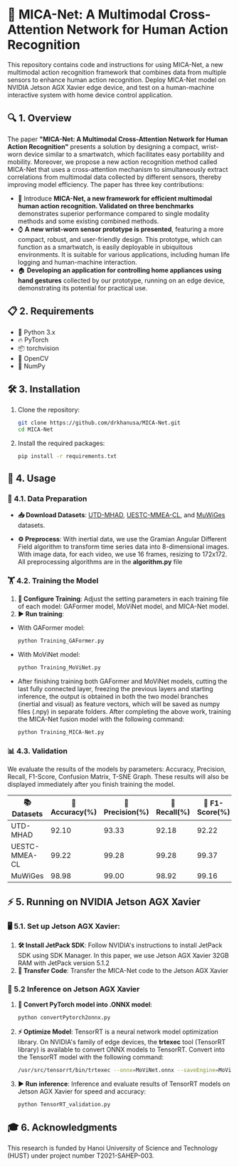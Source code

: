 # 🚀 MICA-Net: A Multimodal Cross-Attention Network for Human Action Recognition

This repository contains code and instructions for using MICA-Net, a new multimodal action recognition framework that combines data from multiple sensors to enhance human action recognition. Deploy MICA-Net model on NVIDIA Jetson AGX Xavier edge device, and test on a human-machine interactive system with home device control application.

## 🔍 1. Overview

The paper **"MICA-Net: A Multimodal Cross-Attention Network for Human Action Recognition"** presents a solution by designing a compact, wrist-worn device similar to a smartwatch, which facilitates easy portability and mobility. Moreover, we propose a new action recognition method called MICA-Net that uses a cross-attention mechanism to simultaneously extract correlations from multimodal data collected by different sensors, thereby improving model efficiency. The paper has three key contributions:

- 🎯 Introduce **MICA-Net, a new framework for efficient multimodal human action recognition. Validated on three benchmarks** demonstrates superior performance compared to single modality methods and some existing combined methods.
- ⌚ **A new wrist-worn sensor prototype is presented**, featuring a more compact, robust, and user-friendly design. This prototype, which can function as a smartwatch, is easily deployable in ubiquitous environments. It is suitable for various applications, including human life logging and human-machine interaction.
- 🏠 **Developing an application for controlling home appliances using hand gestures** collected by our prototype, running on an edge device, demonstrating its potential for practical use.

## 📋 2. Requirements

- 🐍 Python 3.x
- 🔥 PyTorch
- 📦 torchvision
- 🎥 OpenCV
- 🔢 NumPy

## 🛠 3. Installation

1. Clone the repository:
   ```bash
   git clone https://github.com/drkhanusa/MICA-Net.git
   cd MICA-Net
   ```
2. Install the required packages:
   ```bash
   pip install -r requirements.txt
   ```

## 🚀 4. Usage

### 📂 4.1. Data Preparation

- **📥 Download Datasets**: [UTD-MHAD](https://personal.utdallas.edu/~kehtar/UTD-MHAD.html), [UESTC-MMEA-CL](https://ivipclab.github.io/publication_uestc-mmea-cl/mmea-cl/), and [MuWiGes](https://www.mica.edu.vn/perso/Tran-Thi-Thanh-Hai/MuWiGes.html) datasets.

- **⚙️ Preprocess**: With inertial data, we use the Gramian Angular Different Field algorithm to transform time series data into 8-dimensional images. With image data, for each video, we use 16 frames, resizing to 172x172. All preprocessing algorithms are in the **algorithm.py** file

### 🏋️ 4.2. Training the Model

1. **📝 Configure Training**: Adjust the setting parameters in each training file of each model: GAFormer model, MoViNet model, and MICA-Net model.
2. **▶️ Run training**:

- With GAFormer model:
  ```bash
  python Training_GAFormer.py 
  ```
- With MoViNet model:
  ```bash
  python Training_MoViNet.py
  ```
- After finishing training both GAFormer and MoViNet models, cutting the last fully connected layer, freezing the previous layers and starting inference, the output is obtained in both the two model branches (inertial and visual) as feature vectors, which will be saved as numpy files (.npy) in separate folders. After completing the above work, training the MICA-Net fusion model with the following command:
  ```bash
  python Training_MICA-Net.py
  ```

### 📊 4.3. Validation

We evaluate the results of the models by parameters: Accuracy, Precision, Recall, F1-Score, Confusion Matrix, T-SNE Graph. These results will also be displayed immediately after you finish training the model.

| 📚 Datasets   | 🎯 Accuracy(%) | 🎯 Precision(%) | 🎯 Recall(%) | 🎯 F1-Score(%) |
| ------------- | -------------- | --------------- | ------------ | -------------- |
| UTD-MHAD      | 92.10          | 93.33           | 92.18        | 92.22          |
| UESTC-MMEA-CL | 99.22          | 99.28           | 99.28        | 99.37          |
| MuWiGes       | 98.98          | 99.00           | 98.92        | 99.16          |

## ⚡ 5. Running on NVIDIA Jetson AGX Xavier

### 🖥 5.1. Set up Jetson AGX Xavier:

1. **🛠 Install JetPack SDK**: Follow NVIDIA's instructions to install JetPack SDK using SDK Manager. In this paper, we use Jetson AGX Xavier 32GB RAM with JetPack version 5.1.2
2. **📂 Transfer Code**: Transfer the MICA-Net code to the Jetson AGX Xavier

### 🚀 5.2 Inference on Jetson AGX Xavier

1. **🔄 Convert PyTorch model into .ONNX model**:
   ```bash
   python convertPytorch2onnx.py
   ```
2. **⚡ Optimize Model**: TensorRT is a neural network model optimization library. On NVIDIA's family of edge devices, the **trtexec** tool (TensorRT library) is available to convert ONNX models to TensorRT. Convert into the TensorRT model with the following command:
   ```bash
   /usr/src/tensorrt/bin/trtexec --onnx=MoViNet.onnx --saveEngine=MoViNet.trt --fp16
   ```
3. **▶️ Run inference**: Inference and evaluate results of TensorRT models on Jetson AGX Xavier for speed and accuracy:
   ```bash
   python TensorRT_validation.py
   ```

## 🎓 6. Acknowledgments

This research is funded by Hanoi University of Science and Technology (HUST) under project number T2021-SAHEP-003.

